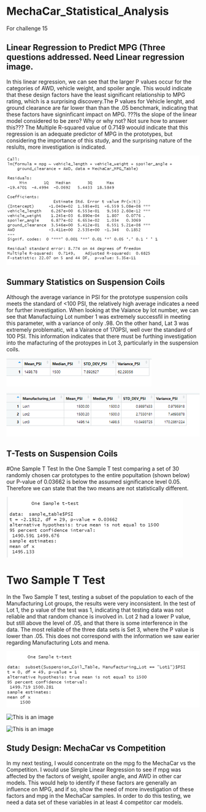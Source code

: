 # MechaCar_Statistical_Analysis
For challenge 15

## Linear Regression to Predict MPG (Three questions addressed. Need Linear regression image. 

In this linear regression, we can see that the larger P values occur for the categories of AWD, vehicle weight, and spoiler angle. This would indicate that these design factors have the least significant relationship to MPG rating, which is a surprising discovery.The P values for Vehicle lenght, and ground clearance are far lower than than the .05 benchmark, indicating that these factors have signinficant impact on MPG. 
???Is the slope of the linear model considered to be zero? Why or why not? Not sure how to answer this???
The Multiple R-squared value of 0.7149 woould indicate that this regression is an adequate predictor of MPG in the prototypes, but considering the importance of this study, and the surprising nature of the reslults, more investigation is indicated. 

![This is an image](https://github.com/yvoatelep/MechaCar_Statistical_Analysis/blob/main/Images/Linear%20regression%20for%20deliverable%201.png)

## Summary Statistics on Suspension Coils
Although the average variance in PSI for the prototype suspension coils meets the standard of <100 PSI, the relatively high average indicates a need for further investigation. When looking at the Vaiance by lot number, we can see that Manufactuing Lot number 1 was extremely successfil in meeting this parameter, with a variance of only .98. On the other hand, Lat 3 was extremely problematic, wit a Vairance of 170PSI, well over the standard of 100 PSI. This information indicates that there must be furthing investigation into the mafacturing of the protoypes in Lot 3, particularly in the suspension coils.

![This is an image](https://github.com/yvoatelep/MechaCar_Statistical_Analysis/blob/main/Images/Summary_Table%20_for_Deliverable2.png)

![This is an image](https://github.com/yvoatelep/MechaCar_Statistical_Analysis/blob/main/Images/Summary_By_Manuf.Lot_Deliverable2.png)



## T-Tests on Suspension Coils
#One Sample T Test 
In the One Sample T test comparing a set of 30 randomly chosen car prototypes to the entire popultation (shown below) our P-value of 0.03662 is below the assumed significance level 0.05. Therefore we can state that the two means are not statistically different.


![This is an image](https://github.com/yvoatelep/MechaCar_Statistical_Analysis/blob/main/Images/Ttest1.A.png)


# Two Sample T Test
In the Two Sample T test, testing a subset of the population to each of the Manufacturing Lot groups, the results were very inconsistent. In the test of Lot 1, the p value of the test was 1, indicating that testing data was not reliable and that random chance is involved in. 
Lot 2 had a lower P value, but still above the level of .05, and that there is some interference in the data. The most reliable of the three data sets is Set 3, where the P value is lower than .05. This does not correspond with the information we saw earier regarding Manufacturing Lots and mena. 

![This is an image](https://github.com/yvoatelep/MechaCar_Statistical_Analysis/blob/main/Images/Ttest_Lot1.png)

![This is an image](https://github.com/yvoatelep/MechaCar_Statistical_Analysis/blob/main/Images/Ttest_Lot2.png)

![This is an image](https://github.com/yvoatelep/MechaCar_Statistical_Analysis/blob/main/Images/Ttest_Lot3.png)

## Study Design: MechaCar vs Competition

In my next testing, I would concentrate on the mpg fo the MechaCar vs the Competition. I would use Simple Linear Regression to see if mpg was affected by the factors of weight, spoiler angle, and AWD in other car models. This would help to identify if these factors are generally an influence on MPG, and if so, show the need of more investigation of these factors and mpg in the MechaCar samples. In order to do this testing, we need a data set of these variables in at least 4 competitor car models. 

  

